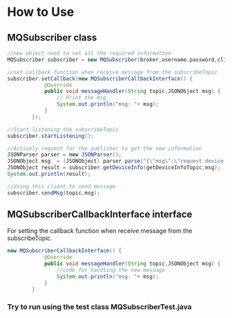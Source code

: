 # How to Use
## MQSubscriber class

```java
//new object need to set all the required information
MQSubscriber subscriber = new MQSubscriber(broker,username,password,clientid,subscribeTopic,qos);

//set callback function when receive message from the subscribeTopic
subscriber.setCallback(new MQSubscriberCallbackInterface() {
            @Override
            public void messageHandler(String topic,JSONObject msg) {
                // Print the msg
                System.out.println("msg: "+ msg);
            }
        });

//Start listening the subscribeTopic
subscriber.startListening();

//Actively request for the publisher to get the new information
JSONParser parser = new JSONParser();
JSONObject msg  = (JSONObject) parser.parse("{\"msg\":\"request device info\"}");
JSONObject result = subscriber.getDeviceInfo(getDeviceInfoTopic,msg);
System.out.println(result);

//Using this client to send message
subscriber.sendMsg(topic,msg);
```

## MQSubscriberCallbackInterface interface

For setting the callback function when receive message from the subscribeTopic.

```java
new MQSubscriberCallbackInterface() {
            @Override
            public void messageHandler(String topic,JSONObject msg) {
              	//code for handling the new message
                System.out.println("msg: "+ msg);
            }
        }
```

### Try to run using the test class MQSubscriberTest.java
